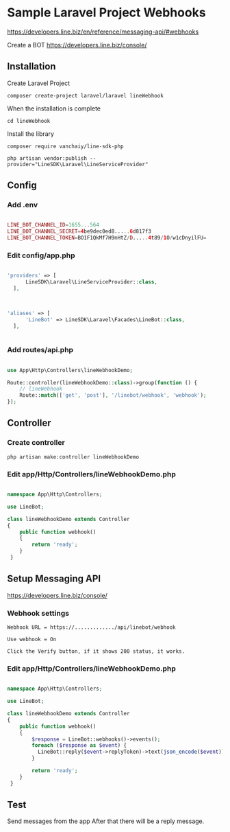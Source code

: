 # Sample Laravel Project Webhooks

https://developers.line.biz/en/reference/messaging-api/#webhooks

Create a BOT https://developers.line.biz/console/

## Installation

Create Laravel Project

```
composer create-project laravel/laravel lineWebhook
```

When the installation is complete

```
cd lineWebhook
```

Install the library

```
composer require vanchaiy/line-sdk-php
```

```
php artisan vendor:publish --provider="LineSDK\Laravel\LineServiceProvider"
```


## Config
### Add .env

```php

LINE_BOT_CHANNEL_ID=1655...564
LINE_BOT_CHANNEL_SECRET=4be9dec0ed8.....6d817f3
LINE_BOT_CHANNEL_TOKEN=BO1F1QkMf7H9nHtZ/D.....4t89/1O/w1cDnyilFU=

```

### Edit config/app.php

```php

'providers' => [
      LineSDK\Laravel\LineServiceProvider::class,
  ],
  
```

```php

'aliases' => [
      'LineBot' => LineSDK\Laravel\Facades\LineBot::class,
  ],
  
```

### Add routes/api.php

```php

use App\Http\Controllers\lineWebhookDemo;

Route::controller(lineWebhookDemo::class)->group(function () {
    // lineWebhook
    Route::match(['get', 'post'], '/linebot/webhook', 'webhook');
});

```

## Controller


### Create controller

```
php artisan make:controller lineWebhookDemo
```

### Edit  app/Http/Controllers/lineWebhookDemo.php

```php

namespace App\Http\Controllers;

use LineBot;

class lineWebhookDemo extends Controller
{
    public function webhook()
    {
        return 'ready';
    }
 }
```

## Setup Messaging API

https://developers.line.biz/console/

### Webhook settings

```
Webhook URL = https://............./api/linebot/webhook

Use webhook = On

Click the Verify button, if it shows 200 status, it works.
```

### Edit  app/Http/Controllers/lineWebhookDemo.php

```php

namespace App\Http\Controllers;

use LineBot;

class lineWebhookDemo extends Controller
{
    public function webhook()
    {
        $response = LineBot::webhooks()->events();
        foreach ($response as $event) {
          LineBot::reply($event->replyToken)->text(json_encode($event));
        }

        return 'ready';
    }
 }
```

## Test

Send messages from the app After that there will be a reply message.
